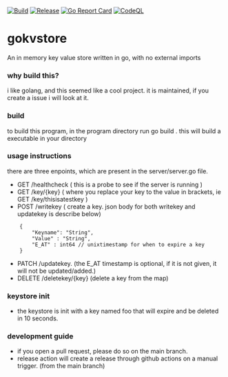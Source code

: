 [![Build](https://github.com/LavHinsu/gokvstore/actions/workflows/build.yaml/badge.svg)](https://github.com/LavHinsu/gokvstore/actions/workflows/build.yaml) [![Release](https://github.com/LavHinsu/gokvstore/actions/workflows/release.yml/badge.svg)](https://github.com/LavHinsu/gokvstore/actions/workflows/release.yml) [![Go Report Card](https://goreportcard.com/badge/github.com/LavHinsu/gokvstore)](https://goreportcard.com/report/github.com/LavHinsu/gokvstore) [![CodeQL](https://github.com/LavHinsu/gokvstore/actions/workflows/github-code-scanning/codeql/badge.svg)](https://github.com/LavHinsu/gokvstore/actions/workflows/github-code-scanning/codeql)
# gokvstore
 An in memory key value store written in go, with no external imports

### why build this? 
i like golang, and this seemed like a cool project. it is maintained, if you create a issue i will look at it. 

### build
 to build this program, in the program directory run
 go build . 
 this will build a executable in your directory

### usage instructions
 there are three enpoints, which are present in the server/server.go file.
 - GET /healthcheck ( this is a probe to see if the server is running )
 - GET /key/{key} ( where you replace your key to the value in brackets, ie GET /key/thisisatestkey )
 - POST /writekey ( create a key. json body for both writekey and updatekey is describe below)
```
    {
	    "Keyname": "String",
	    "Value" : "String",
	    "E_AT" : int64 // unixtimestamp for when to expire a key
    }
```
 - PATCH /updatekey. (the E_AT timestamp is optional, if it is not given, it will not be updated/added.)
 - DELETE /deletekey/{key} (delete a key from the map)

### keystore init
 - the keystore is init with a key named foo that will expire and be deleted in 10 seconds.

### development guide
 - if you open a pull request, please do so on the main branch.
 - release action will create a release through github actions on a manual trigger. (from the main branch)

